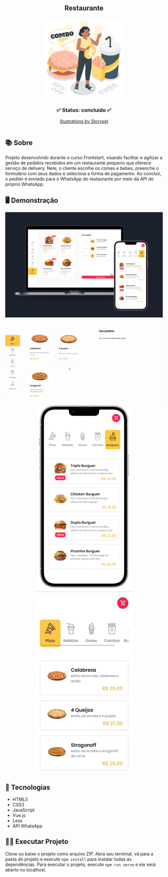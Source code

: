 <div align="center">
	<h2 align="center">Restaurante
  <br><br>
  <img src="illustration/combo-illustration.png" width="250"/>
  </h2>
</div>


<h3  align="center">
		✅ Status: concluído ✅
</h3>
<div align="center">
  <a href="https://storyset.com/illustration/combo-offer/amico" target="_blank">illustrations by Storyset </a>
 </div>
                                                                              
<br>

## 📚 Sobre
Projeto desenvolvido durante o curso Frontstart, visando facilitar e agilizar a gestão de pedidos recebidos em um restaurante pequeno que oferece serviço de delivery. Nele, o cliente escolhe os comes e bebes, preenche o formulário com seus dados e seleciona a forma de pagamento. Ao concluir, o pedido é enviado para o WhatsApp do restaurante por meio da API do próprio WhatsApp. 
<br>
## 🖥️ Demonstração

<div align="center">
   <img src="demonstration/mockups.png" width="750"/>
</div>

<br>

<div align="center">
  <img src="demonstration/desktop.gif" width="750"/>
</div>

<div align="center">
  <img src="demonstration/mockup.png" width="300" height="600"/>
  <img src="demonstration/smartphone.gif" width="315" height="580"/>
</div>

## 🚀 Tecnologias

- HTML5
- CSS3
- JavaScript
- Vue.js
- Less
- API WhatsApp

## 👩‍💻 Executar Projeto

Clone ou baixe o projeto como arquivo ZIP. Abra seu terminal, vá para a pasta do projeto e execute `npm install` para instalar todas as dependências. Para executar o projeto, execute `npm run serve` e ele será aberto no localhost.
